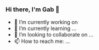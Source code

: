 ### Hi there, I'm Gab 👋



- 🔭 I’m currently working on 
- 🌱 I’m currently learning ...
- 👯 I’m looking to collaborate on ...
- 📫 How to reach me: ...


